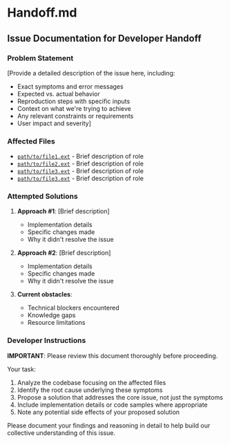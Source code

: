 # Handoff.md

## Issue Documentation for Developer Handoff

### Problem Statement

[Provide a detailed description of the issue here, including:

- Exact symptoms and error messages
- Expected vs. actual behavior
- Reproduction steps with specific inputs
- Context on what we're trying to achieve
- Any relevant constraints or requirements
- User impact and severity]

### Affected Files

- [`path/to/file1.ext`](file:///path/to/file1.ext) - Brief description of role
- [`path/to/file2.ext`](file:///path/to/file2.ext) - Brief description of role
- [`path/to/file3.ext`](file:///path/to/file3.ext) - Brief description of role
- [`path/to/file3.ext`](file:///path/to/file3.ext) - Brief description of role

### Attempted Solutions

1. **Approach #1**: [Brief description]

   - Implementation details
   - Specific changes made
   - Why it didn't resolve the issue

2. **Approach #2**: [Brief description]

   - Implementation details
   - Specific changes made
   - Why it didn't resolve the issue

3. **Current obstacles**:
   - Technical blockers encountered
   - Knowledge gaps
   - Resource limitations

### Developer Instructions

**IMPORTANT**: Please review this document thoroughly before proceeding.

Your task:

1. Analyze the codebase focusing on the affected files
2. Identify the root cause underlying these symptoms
3. Propose a solution that addresses the core issue, not just the symptoms
4. Include implementation details or code samples where appropriate
5. Note any potential side effects of your proposed solution

Please document your findings and reasoning in detail to help build our collective understanding of this issue.
